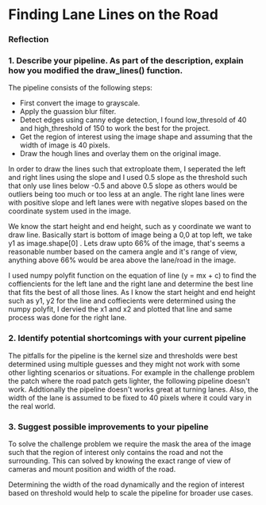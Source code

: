 # **Finding Lane Lines on the Road** 
### Reflection

### 1. Describe your pipeline. As part of the description, explain how you modified the draw_lines() function.

The pipeline consists of the following steps:
- First convert the image to grayscale.
- Apply the guassion blur filter.
- Detect edges using canny edge detection, I found low_thresold of 40 and high_threshold of 150 to work the best for the project.
- Get the region of interest using the image shape and assuming that the width of image is 40 pixels.
- Draw the hough lines and overlay them on the original image.

In order to draw the lines such that extroploate them, I seperated the left and right lines using the slope and I used 0.5 slope as the threshold such that only use lines below -0.5 and above 0.5 slope as others would be outliers being too much or too less at an angle. The right lane lines were with positive slope and left lanes were with negative slopes based on the coordinate system used in the image.

We know the start height and end height, such as y coordinate we want to draw line. Basically start is bottom of image being a 0,0 at top left, we take y1 as image.shape[0] . Lets draw upto 66% of the image, that's seems a reasonable number based on the camera angle and it's range of view, anything above 66% would be area above the lane/road in the image.

I used numpy polyfit function on the equation of line (y = mx + c) to find the coffiencients for the left lane and the right lane and determine the best line that fits the best of all those lines. As I know the start height and end height such as y1, y2 for the line and coffiecients were determined using the numpy polyfit, I dervied the x1 and x2 and plotted that line and same process was done for the right lane. 



### 2. Identify potential shortcomings with your current pipeline
The pitfalls for the pipeline is the kernel size and thresholds were best determined using multiple guesses and they might not work with some other lighting scenarios or situations. For example in the challenge problem the patch where the road patch gets lighter, the following pipeline doesn't work.
Addtionally the pipeline doesn't works great at turning lanes. Also, the width of the lane is assumed to be fixed to 40 pixels where it could vary in the real world.


### 3. Suggest possible improvements to your pipeline
To solve the challenge problem we require the mask the area of the image such that the region of interest only contains the road and not the surrounding. This can solved by knowing the exact range of view of cameras and mount position and width of the road.

Determining the width of the road dynamically and the region of interest based on threshold would help to scale the pipeline for broader use cases.

